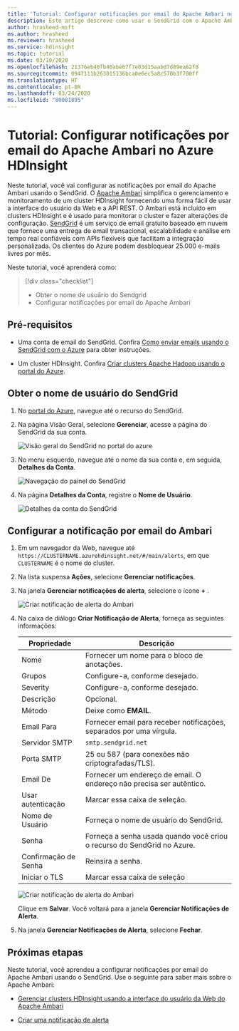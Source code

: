 ```yaml
---
title: 'Tutorial: Configurar notificações por email do Apache Ambari no Azure HDInsight'
description: Este artigo descreve como usar o SendGrid com o Apache Ambari para receber notificações por email.
author: hrasheed-msft
ms.author: hrasheed
ms.reviewer: hrasheed
ms.service: hdinsight
ms.topic: tutorial
ms.date: 03/10/2020
ms.openlocfilehash: 21376eb40fb40abe67f7e03d15aabd7d89ea62f8
ms.sourcegitcommit: 0947111b263015136bca0e6ec5a8c570b3f700ff
ms.translationtype: HT
ms.contentlocale: pt-BR
ms.lasthandoff: 03/24/2020
ms.locfileid: "80081895"
---
```

# <a name="tutorial-configure-apache-ambari-email-notifications-in-azure-hdinsight"></a>Tutorial: Configurar notificações por email do Apache Ambari no Azure HDInsight

Neste tutorial, você vai configurar as notificações por email do Apache Ambari usando o SendGrid. O [Apache Ambari](./hdinsight-hadoop-manage-ambari.md) simplifica o gerenciamento e monitoramento de um cluster HDInsight fornecendo uma forma fácil de usar a interface do usuário da Web e a API REST. O Ambari está incluído em clusters HDInsight e é usado para monitorar o cluster e fazer alterações de configuração. [SendGrid](https://sendgrid.com/solutions/) é um serviço de email gratuito baseado em nuvem que fornece uma entrega de email transacional, escalabilidade e análise em tempo real confiáveis com APIs flexíveis que facilitam a integração personalizada. Os clientes do Azure podem desbloquear 25.000 e-mails livres por mês.

Neste tutorial, você aprenderá como:

> [!div class="checklist"]
> * Obter o nome de usuário do Sendgrid
> * Configurar notificações por email do Apache Ambari

## <a name="prerequisites"></a>Pré-requisitos

* Uma conta de email do SendGrid. Confira [Como enviar emails usando o SendGrid com o Azure](https://docs.microsoft.com/azure/sendgrid-dotnet-how-to-send-email) para obter instruções.

* Um cluster HDInsight. Confira [Criar clusters Apache Hadoop usando o portal do Azure](./hdinsight-hadoop-create-linux-clusters-portal.md).

## <a name="obtain-sendgrid-username"></a>Obter o nome de usuário do SendGrid

1. No [portal do Azure](https://portal.azure.com), navegue até o recurso do SendGrid.

1. Na página Visão Geral, selecione **Gerenciar**, acesse a página do SendGrid da sua conta.

    ![Visão geral do SendGrid no portal do azure](./media/apache-ambari-email/azure-portal-sendgrid-manage.png)

1. No menu esquerdo, navegue até o nome da sua conta e, em seguida, **Detalhes da Conta**.

    ![Navegação do painel do SendGrid](./media/apache-ambari-email/sendgrid-dashboard-navigation.png)

1. Na página **Detalhes da Conta**, registre o **Nome de Usuário**.

    ![Detalhes da conta do SendGrid](./media/apache-ambari-email/sendgrid-account-details.png)

## <a name="configure-ambari-e-mail-notification"></a>Configurar a notificação por email do Ambari

1. Em um navegador da Web, navegue até `https://CLUSTERNAME.azurehdinsight.net/#/main/alerts`, em que `CLUSTERNAME` é o nome do cluster.

1. Na lista suspensa **Ações**, selecione **Gerenciar notificações**.

1. Na janela **Gerenciar notificações de alerta**, selecione o ícone **+** .

    ![Criar notificação de alerta do Ambari](./media/apache-ambari-email/azure-portal-create-notification.png)

1. Na caixa de diálogo **Criar Notificação de Alerta**, forneça as seguintes informações:

    |Propriedade |Descrição |
    |---|---|
    |Nome|Fornecer um nome para o bloco de anotações.|
    |Grupos|Configure-a, conforme desejado.|
    |Severity|Configure-a, conforme desejado.|
    |Descrição|Opcional.|
    |Método|Deixe como **EMAIL**.|
    |Email Para|Fornecer email para receber notificações, separados por uma vírgula.|
    |Servidor SMTP|`smtp.sendgrid.net`|
    |Porta SMTP|25 ou 587 (para conexões não criptografadas/TLS).|
    |Email De|Fornecer um endereço de email. O endereço não precisa ser autêntico.|
    |Usar autenticação|Marcar essa caixa de seleção.|
    |Nome de Usuário|Forneça o nome de usuário do SendGrid.|
    |Senha|Forneça a senha usada quando você criou o recurso do SendGrid no Azure.|
    |Confirmação de Senha|Reinsira a senha.|
    |Iniciar o TLS|Marcar essa caixa de seleção|

    ![Criar notificação de alerta do Ambari](./media/apache-ambari-email/ambari-create-alert-notification.png)

    Clique em **Salvar**. Você voltará para a janela **Gerenciar Notificações de Alerta**.

1. Na janela **Gerenciar Notificações de Alerta**, selecione **Fechar**.

## <a name="next-steps"></a>Próximas etapas

Neste tutorial, você aprendeu a configurar notificações por email do Apache Ambari usando o SendGrid. Use o seguinte para saber mais sobre o Apache Ambari:

* [Gerenciar clusters HDInsight usando a interface do usuário da Web do Apache Ambari](./hdinsight-hadoop-manage-ambari.md)

* [Criar uma notificação de alerta](https://docs.cloudera.com/HDPDocuments/Ambari-latest/managing-and-monitoring-ambari/content/amb_create_an_alert_notification.html)
